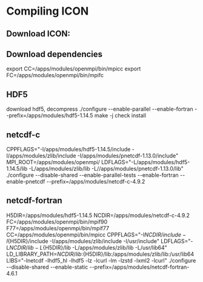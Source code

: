 # Compiling ICON

## Download ICON:


## Download dependencies

export CC=/apps/modules/openmpi/bin/mpicc
export FC=/apps/modules/openmpi/bin/mpifc

## HDF5

download hdf5, decompress
./configure --enable-parallel --enable-fortran --prefix=/apps/modules/hdf5-1.14.5
make -j check install

## netcdf-c

CPPFLAGS="-I/apps/modules/hdf5-1.14.5/include -I/apps/modules/zlib/include -I/apps/modules/pnetcdf-1.13.0/include" MPI_ROOT=/apps/modules/openmpi/ LDFLAGS="-L/apps/modules/hdf5-1.14.5/lib -L/apps/modules/zlib/lib -L//apps/modules/pnetcdf-1.13.0/lib" ./configure --disable-shared --enable-parallel-tests --enable-fortran --enable-pnetcdf --prefix=/apps/modules/netcdf-c-4.9.2

## netcdf-fortran

H5DIR=/apps/modules/hdf5-1.14.5 NCDIR=/apps/modules/netcdf-c-4.9.2 FC=/apps/modules/openmpi/bin/mpif90 F77=/apps/modules/openmpi/bin/mpif77 CC=/apps/modules/openmpi/bin/mpicc CPPFLAGS="-I${NCDIR}/include -I${H5DIR}/include -I/apps/modules/zlib/include -I/usr/include" LDFLAGS="-L${NCDIR}/lib -L${H5DIR}/lib -L/apps/modules/zlib/lib -L/usr/lib64" LD_LIBRARY_PATH=${NCDIR}/lib:${H5DIR}/lib:/apps/modules/zlib/lib:/usr/lib64 LIBS="-lnetcdf -lhdf5_hl -lhdf5 -lz -lcurl -lm -lzstd -lxml2 -lcurl" ./configure --disable-shared --enable-static --prefix=/apps/modules/netcdf-fortran-4.6.1
